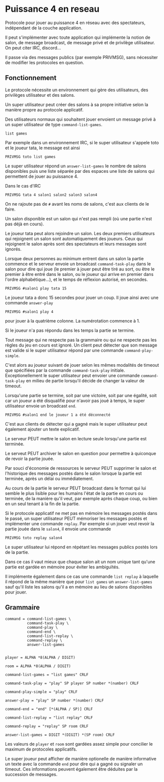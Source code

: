 # Puissance 4 en reseau

Protocole pour jouer au puissance 4 en réseau avec des 
spectateurs, indépendant de la couche application.

Il peut s'implémenter avec toute application qui implémente
la notion de salon, de message broadcast, de message privé
et de privilège utilisateur. On peut citer IRC, discord...

Il passe via des messages publics (par exemple PRIVMSG), 
sans nécessiter de modifier les protocoles en question.

## Fonctionnement
Le protocole nécessite un environnement qui gère des
utilisateurs, des privilèges utilisateur et des salons.

Un super utilisateur peut créer des salons à sa propre
initiative selon la manière propre au protocole applicatif.

Des utilisateurs normaux qui souhaitent jouer envoient un message
privé à un super utilisateur de type `command-list-games`.

 `list games`
 
Par exemple dans un environnement IRC, si le super 
utilisateur s'appele toto et le joueur tata, le message
est ainsi

 `PRIVMSG toto list games`

Le super utilisateur répond un `answer-list-games` le nombre de salons disponibles
puis une liste séparée par des espaces une liste de salons qui 
permettent de jouer au puissance 4.

Dans le cas d'IRC
```
PRIVMSG tata 4 salon1 salon2 salon3 salon4
```

On ne rajoute pas de `#` avant les noms de salons, c'est aux
clients de le faire.

Un salon disponible est un salon qui n'est pas rempli 
(où une partie n'est pas déjà en cours).

Le joueur tata peut alors rejoindre un salon. Les deux premiers
utilisateurs qui rejoignent un salon sont automatiquement
des joueurs. Ceux qui rejoignent le salon après sont
des spectateurs et leurs messages sont ignorés.

Lorsque deux personnes au minimum entrent dans un salon
la partie commence et le serveur envoie un broadcast
`command-task-play` dans le salon pour dire qui joue 
(le premier à jouer peut être tiré au sort, ou être le 
premier à être entré dans le salon, ou le joueur qui 
arrive en premier dans l'ordre alphabétique...), et le temps
de réflexion autorisé, en secondes.

 `PRIVMSG #salon1 play tata 15`
 
Le joueur tata a donc 15 secondes pour jouer un coup. Il
joue ainsi avec une commande `answer-play`

 `PRIVMSG #salon1 play 4`

pour jouer à la quatrième colonne. La numérotation commence
à 1.

Si le joueur n'a pas répondu dans les temps la partie
se termine.

Tout message qui ne respecte pas la grammaire ou qui
ne respecte pas les règles du jeu en cours est ignoré.
Un client peut détecter que son message est valide 
si le super utilisateur répond par une commande 
`command-play-simple`.

C'est alors au joueur suivant de jouer selon les mêmes
modalités de timeout que spécifiées par la commande
`command-task-play` initiale. Exceptionellement
le super utilisateur peut envoier une commande
`command-task-play` en milieu de partie lorsqu'il
décide de changer la valeur de timeout.

Lorsqu'une partie se termine, soit par une victoire, 
soit par une égalité, soit car un joueur a été disqualifié
pour n'avoir pas joué à temps, le super utilisateur envoie un
broadcast `end`.

 `PRIVMSG #salon1 end le joueur 1 a été déconnecté`

C'est aux clients de détecter qui a gagné mais le super
utilisateur peut également ajouter un texte explicatif.

Le serveur PEUT mettre le salon en lecture seule lorsqu'une
partie est terminée.

Le serveut PEUT archiver le salon en question pour permettre
à quiconque de revoir la partie jouée.

Par souci d'économie de ressources le serveur PEUT supprimer
le salon et l'historique des messages postés dans le salon
lorsque la partie est terminée, après un délai ou immédiatement.

Au cours de la partie le serveur PEUT broadcast dans le format
qui lui semble le plus lisible pour les humains l'état de
la partie en cours ou terminée, de la manière qu'il 
veut, par exemple après chaque coup, ou bien en un seul tenant 
à la fin de la partie.

Si le protocole applicatif ne met pas en mémoire les messages 
postés dans le passé, un super utilisateur PEUT mémoriser 
les messages postés et implémenter une commande `replay`. 
Par exemple si un jouer veut revoir la partie jouée dans 
le `salon4`, il envoie une commande
 
 `PRIVMSG toto replay salon4`

Le super utilisateur lui répond en répétant les messages
publics postés lors de la partie.

Dans ce cas il vaut mieux que chaque salon ait un nom unique
tant qu'une partie est gardée en mémoire pour éviter les 
ambiguïtés.

Il implémente également dans ce cas une commande `list replay`
à laquelle il répond de la même manière que pour `list games`
un `answer-list-games` sauf qu'il liste les salons qu'il a en 
mémoire au lieu de salons disponibles pour jouer.

## Grammaire
```abnf
command = command-list-games \
          command-task-play \
          command-play \
          command-end \
          command-list-replay \
          command-replay \
          answer-list-games


player = ALPHA *8(ALPHA / DIGIT)

room = ALPHA *8(ALPHA / DIGIT)

command-list-games = "list games" CRLF

command-task-play = "play" SP player SP number *(number) CRLF

command-play-simple = "play" CRLF

answer-play = "play" SP number *(number) CRLF

command-end = "end" [*(ALPHA / SP)] CRLF

command-list-replay = "list replay" CRLF

command-replay = "replay" SP room CRLF

answer-list-games = DIGIT *(DIGIT) *(SP room) CRLF

```

Les valeurs de `player` et `room` sont gardées assez simple pour concilier 
le maximum de protocoles applicatifs.

Le super joueur peut afficher de manière optionelle de manière informative 
un texte avec la commande `end` pour dire qui a gagné ou signaler un timeout. 
Ces informations peuvent également être déduites par la succession de messages.
